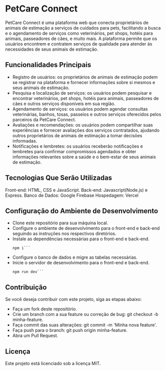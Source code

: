 # PetCare Connect
PetCare Connect é uma plataforma web que conecta proprietários de animais de estimação a serviços de cuidados para pets, facilitando a busca e o agendamento de serviços como veterinários, pet shops, hotéis para animais, passeadores de cães, e muito mais. A plataforma permite que os usuários encontrem e contratem serviços de qualidade para atender às necessidades de seus animais de estimação.

## Funcionalidades Principais
- Registro de usuários: os proprietários de animais de estimação podem se registrar na plataforma e fornecer informações sobre si mesmos e seus animais de estimação.
- Pesquisa e localização de serviços: os usuários podem pesquisar e encontrar veterinários, pet shops, hotéis para animais, passeadores de cães e outros serviços disponíveis em sua região.
- Agendamento de serviços: os usuários podem agendar consultas veterinárias, banhos, tosas, passeios e outros serviços oferecidos pelos parceiros da PetCare Connect.
- Avaliações e recomendações: os usuários podem compartilhar suas experiências e fornecer avaliações dos serviços contratados, ajudando outros proprietários de animais de estimação a tomar decisões informadas.
- Notificações e lembretes: os usuários receberão notificações e lembretes para confirmar compromissos agendados e obter informações relevantes sobre a saúde e o bem-estar de seus animais de estimação.

## Tecnologias Que Serão Utilizadas
Front-end: HTML, CSS e JavaScript.
Back-end: Javascript(Node.js) e Express.
Banco de Dados: Google Firebase
Hospedagem: Vercel

## Configuração do Ambiente de Desenvolvimento
- Clone este repositório para sua máquina local.
- Configure o ambiente de desenvolvimento para o front-end e back-end seguindo as instruções nos respectivos diretórios.
- Instale as dependências necessárias para o front-end e back-end.
  ```
  npm i```
- Configure o banco de dados e migre as tabelas necessárias.
- Inicie o servidor de desenvolvimento para o front-end e back-end.
  ```
  npm run dev```

## Contribuição
Se você deseja contribuir com este projeto, siga as etapas abaixo:

- Faça um fork deste repositório.
- Crie um branch com a sua feature ou correção de bug: git checkout -b minha-feature.
- Faça commit das suas alterações: git commit -m 'Minha nova feature'.
- Faça push para o branch: git push origin minha-feature.
- Abra um Pull Request.

## Licença
Este projeto está licenciado sob a licença MIT.
